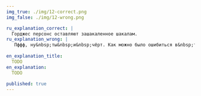 ```yaml
---
img_true: ./img/12-correct.png
img_false: ./img/12-wrong.png

ru_explanation_correct: |
  Горджес персонс оставляют зашакаленное шакалам. 
ru_explanation_wrong: |
   Пффф, ну&nbsp;ты&nbsp;и&nbsp;чёрт. Как можно было ошибиться в&nbsp;таком вопросе? Качество картинки не менее важно, чем данные на графике.
  
en_explanation_title:
  TODO
en_explanation:
  TODO
  
published: true
---
```


